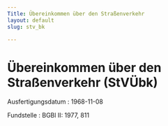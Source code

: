 ```yaml
---
Title: Übereinkommen über den Straßenverkehr
layout: default
slug: stv_bk

---
```


# Übereinkommen über den Straßenverkehr (StVÜbk)

Ausfertigungsdatum
:   1968-11-08

Fundstelle
:   BGBl II: 1977, 811

